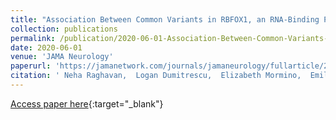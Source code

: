 ```yaml
---
title: "Association Between Common Variants in RBFOX1, an RNA-Binding Protein, and Brain Amyloidosis in Early and Preclinical Alzheimer Disease"
collection: publications
permalink: /publication/2020-06-01-Association-Between-Common-Variants-in-RBFOX1-an-RNA-Binding-Protein-and-Brain-Amyloidosis-in-Early-and-Preclinical-Alzheimer-Disease
date: 2020-06-01
venue: 'JAMA Neurology'
paperurl: 'https://jamanetwork.com/journals/jamaneurology/fullarticle/2767374'
citation: ' Neha Raghavan,  Logan Dumitrescu,  Elizabeth Mormino,  Emily Mahoney,  Annie Lee,  Yizhe Gao,  Murat Bilgel,  David Goldstein,  Theresa Harrison,  Corinne Engelman,  Andrew Saykin,  Christopher Whelan,  Jimmy Liu,  William Jagust,  Marilyn Albert,  Sterling Johnson,  Hyun-Sik Yang,  Keith Johnson,  Paul Aisen,  Susan Resnick,  Reisa Sperling,  Philip Jager,  Julie Schneider,  David Bennett,  Matthew Schrag,  Badri Vardarajan,  Timothy Hohman,  Richard Mayeux, &quot;Association Between Common Variants in RBFOX1, an RNA-Binding Protein, and Brain Amyloidosis in Early and Preclinical Alzheimer Disease.&quot; JAMA Neurology, 2020.'
---
```

[Access paper here](https://jamanetwork.com/journals/jamaneurology/fullarticle/2767374){:target="_blank"}
